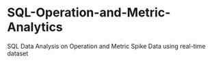# SQL-Operation-and-Metric-Analytics
SQL Data Analysis on Operation and Metric Spike Data using real-time dataset
